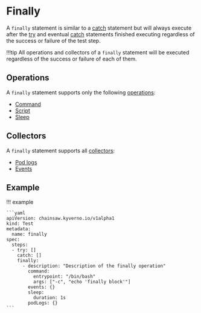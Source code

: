 # Finally

A `finally` statement is similar to a [catch](./catch.md) statement but will always execute after the [try](./try.md) and eventual [catch](./catch.md) statements finished executing regardless of the success or failure of the test step.

!!!tip
    All operations and collectors of a `finally` statement will be executed regardless of the success or failure of each of them.

## Operations

A `finally` statement supports only the following [operations](../operations/index.md):

- [Command](../operations/command.md)
- [Script](../operations/script.md)
- [Sleep](../operations/sleep.md)

## Collectors

A `finally` statement supports all [collectors](../collectors/index.md):

- [Pod logs](../collectors/pod-logs.md)
- [Events](../collectors/events.md)

## Example

!!! example

    ```yaml
    apiVersion: chainsaw.kyverno.io/v1alpha1
    kind: Test
    metadata:
      name: finally
    spec:
      steps:
      - try: []
        catch: []
        finally:
          - description: "Description of the finally operation"
            command:
              entrypoint: "/bin/bash"
              args: ["-c", "echo 'finally block'"]
            events: {}
            sleep:
              duration: 1s
            podLogs: {}
    ```
